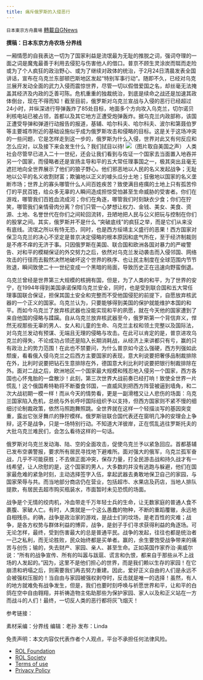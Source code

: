 ```yaml
---
title: 痛斥俄罗斯的入侵恶行
---
```

`日本東京方舟農場` [轉載自GNews](https://gnews.org/zh-hans/2066452/)

**撰稿：日本东京方舟农场  分界线**

一厢情愿的自我表达一切为了国家利益是流氓最为无耻的推脱之词，强词夺理的一面之词是魔鬼最善于利用去侵犯与伤害他人的借口。普京不顾生灵涂炭而铤而走险或为了个人疯狂的政治野心、或为了继续对政体的统治，于2月24日清晨发表全国讲话，宣布在乌克兰东部顿巴斯地区发起“特别军事行动”。随即不久，已经对乌克兰展开发动全面的武力入侵而震惊世界，尽管一切以假借爱国之名，却丝毫无法掩盖其经济及内政的乏善可陈。危机重重的独裁统治，到底是续命之战还是加速其政体倒台，现在不得而知！截至目前，俄罗斯对乌克兰宣战与入侵的恶行已经超过24小时，并纵深进行导弹轰炸了85处目标，地面多个方向攻入乌克兰，切尔诺贝利核电站已被占领，首都以及其它地方正遭受炮弹轰炸。据乌克兰内政部称，该国正遭受导弹和弹道行动报告的报道，基辅、哈尔科夫、哈尔科夫、波尔和第聂伯罗等主要城市附近的基础设施似乎成为俄罗斯攻击和侵略的目标。这是关于这场冲突的一些问题，它是怎样走到这一步的，俄罗斯为什么入侵，世界对此又有何反应和怎么应对，以及接下来会发生什么？我们拭目以待!
![](https://assets.gnews.org/wp-content/uploads/2022/02/02-2.jpg)（图片取自美国之声）
人类社会尽管早已进入二十一世纪，还会让我们看到与佐证一个国家去当面置入地吞并另一个国家，而侵略者还是宣扬主导和平的五大常任理事国之一，极其突出且毫无遮拦地向全世界展示了他们的狼子野心。他们邪恶地以人民的名义发起战争；无耻地以公平的名义收割财富；欺骗地以正义的噱头瓜分土地；狂傲地以国家的名义垄断市场；世界上的寡头哪管什么人间百姓疾苦？致使满目疮痍的土地上只有孤苦伶仃的平民百姓，给众多无辜的人瞬间造成担惊受怕甚至生命威胁的受害者。你们在游戏，哪管我们百姓血流成河；你们在角逐，哪管我们时刻缺衣少食；你们在狞笑，哪管我们亲情骨肉分离？你们只管一心梦想让权力、金钱、美女、美食、资源、土地、名誉世代在你们之间轮回流转，丑陋地把人民与公义把玩与控制在你们的股掌之间。其实，俄罗斯并不是什么 “突破底线”的疯狂之举，而是它们从来没有底线。流氓之所以有恃无恐，同时，也是西方绥靖主义盛行的恶果！西方国家对保卫乌克兰的决心不坚定是普京决定侵略的根本原因和底气所在，至于经济制裁则是不疼不痒的无济于事。只因俄罗斯在美国、联合国和欧洲各国对暴力的严峻警告、对和平的模糊保证的外交努力之后，依然对乌克兰发动袭击而入侵邻国、网络攻击的行径而去毅然决然地破坏这个世界的秩序、也让民主制度在全球范围内节节败退，瞬间致使二十一世纪变成一个黑暗的局面，导致历史正在迅速向野蛮倒退。

乌克兰曾经是世界第三大规模的核拥有国，但是，为了人类的和平，为了世界的安宁，在1994年得到美国承诺保障乌克兰安全，同时，也是受到联合国和五大常任理事国联合保证，担保其国土安全和完整而不受他国侵犯的前提下，自愿放弃核武器的一个正义的国家。乌克兰认为，只要能够得到美国的保护就能维护本国的和平。而如今乌克兰了放弃核武器也没能实现和平的夙愿，就在今天他的国家遭到了来自他国的侵略与蹂躏。自从乌克兰放弃核武器至今，俄罗斯第一个背信弃义，悍然无视那些无辜的男人、女人和儿童的生命、乌克兰主权和领土完整以及国际法，对乌克兰发动有预谋、无端且无理的侵略与攻击。在此可以肯定的是，普京进攻乌克兰的得失，不论成功占领还是陷入长期消耗战，从经济上来讲都只有亏，赢的只有政治上的势力范围！在此也不禁要问，为什么普京如今这么强硬，西方列强如此颓废，看看俄入侵乌克兰之后西方主要国家的表现，意大利说要把奢侈品制裁排除在外，比利时说要把钻石生意排除在外，德国意大利比利时说要把银行制裁排除在外。面对二战之后，欧洲地区一个国家最大规模和残忍地入侵另一个国家，西方各国也心怀鬼胎的一盘散沙！此刻，第三次世界大战前奏已经打响！致使全世界一片慌乱！这个俄国希特勒将不断蚕食邻国，一直威风到把西方阵营被逼到墙角，和二次大战初期一模一样！而从今天的情势看，更是一副滑稽又让人悲伤的场面：乌克兰国家陷入危机，总统与外长呼吁国际组织予以支持，但西方国家则不紧不慢的细细讨论制裁政策，依然马照跑舞照跳。全世界就在这样一个轻描淡写的基因突变重，露出它张牙舞爪的狰狞模样。俄罗斯驻联合国代表还在窗明几净的安理会上争辩，这不是战争，只是一场特别行动。不知道大洋彼岸，正在慌乱逃往罗斯托夫的大批乌克兰难民们，会怎么看待这样的一句话。

俄罗斯对乌克兰发动海、陆、空的全面攻击，促使乌克兰予以紧急回应。首都基辅已发布空袭警报，要求所有居民寻找地下避难所。面对强大的俄军，乌克兰孤军奋战，几乎不可能获胜；不去做正面冲突，保存力量，打全民游击战和持久战才有一线希望，让人欣慰的是，这个国家的男人，大多数的并没有逃跑与躲避，他们在国家最危难的紧急时刻，主动选择签字入伍，拿起武器去勇敢地保卫自己的家园，与国家荣辱与共。而当地部分商店仍在营业，包括超市、水果店及药店，当地人排队提款，有居民去超市购买瓶装水，市面暂时未见恐慌的场面。

战争是个无情的绞肉机，冷血带走千万年轻士兵的生命，让无数家庭的普通人食不裹腹、家破人亡。有时，人类就是一个这么愚蠢的物种，不断的重蹈覆辙，永远地自相残杀。的确，战争是政治家的游戏，是战士们的坟场，是老百性的灾难；战争，是各方权势与群体利益的博弈，战争，是刽子手们寻求获得利益的角逐场。可无论怎样，最终，受到伤害最大的总是普通平民。战争的发起，往往也都是统治者一己之私利，而无论胜败，民众始终都是买单者。赢的，余生要饱受战争带来的痛苦与创伤；输的，失去财产、家园、亲人、甚至生命。正如英国作家乔治·奥威尔说：“所有的战争宣传、所有的叫嚣与跋扈、谎言和仇恨，都来自于那些从不上战场的人发起的。”因为，这里不是他们担心的世界，而是我们赖以生存的家园！在它崩溃和坍塌之后，则需要我们再去努力重建。因此，爱好正义自由的人们是永远不会被强权压服的！当自由与家园被强权剥夺时，反击就是唯一的选择！虽然，有人的地方就难免有战争发生，但是，我们也要时刻呼唤与祈愿世界和平，让和平的白鸽在空中自由翱翔，并祈祷造物主佑助那些为保护家园、家人以及和正义站在一方而战斗的人们！最终，一切反人类的恶行都将灰飞烟灭！

参考链接：

素材采编：分界线
编辑：老孙
发布：Linda

 

免责声明：本文内容仅代表作者个人观点，平台不承担任何法律风险。

- [ROL Foundation](https://rolfoundation.org/)
- [ROL Society](https://rolsociety.org/)
- [Terms of use](https://gnews.org/terms-of-use-3/)
- [Privacy Policy](https://gnews.org/privacy-policy/)
